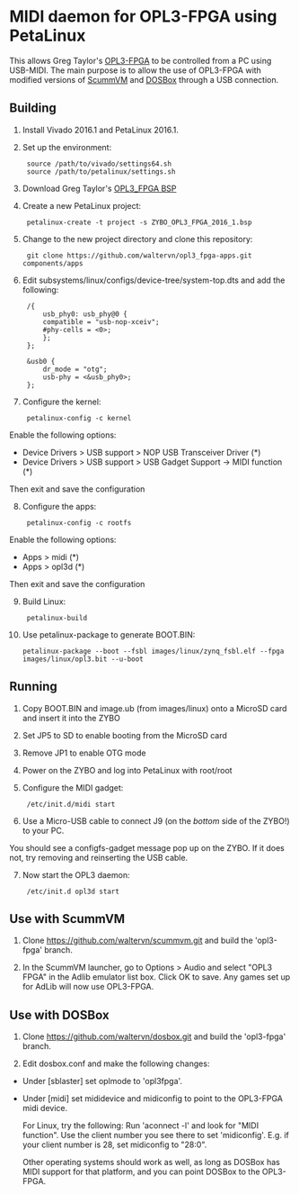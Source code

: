 # MIDI daemon for OPL3-FPGA using PetaLinux

This allows Greg Taylor's [OPL3-FPGA](https://github.com/gtaylormb/opl3_fpga) to be controlled from a PC using USB-MIDI. The main purpose is to allow the use of OPL3-FPGA with modified versions of [ScummVM](http://www.scummvm.org) and [DOSBox](http://www.dosbox.com) through a USB connection.

## Building

1. Install Vivado 2016.1 and PetaLinux 2016.1.

2. Set up the environment:

        source /path/to/vivado/settings64.sh
        source /path/to/petalinux/settings.sh

3. Download Greg Taylor's [OPL3_FPGA BSP](https://github.com/gtaylormb/fpga_utility/blob/master/petalinux_bsp/ZYBO_OPL3_FPGA_2016_1.bsp)

4. Create a new PetaLinux project:

        petalinux-create -t project -s ZYBO_OPL3_FPGA_2016_1.bsp

5. Change to the new project directory and clone this repository:

        git clone https://github.com/waltervn/opl3_fpga-apps.git components/apps

6. Edit subsystems/linux/configs/device-tree/system-top.dts and add the following:

        /{
            usb_phy0: usb_phy@0 {
            compatible = "usb-nop-xceiv";
            #phy-cells = <0>;
            };
        };
        
        &usb0 {
            dr_mode = "otg";
            usb-phy = <&usb_phy0>;
        };

7. Configure the kernel:

        petalinux-config -c kernel

  Enable the following options:
  - Device Drivers > USB support > NOP USB Transceiver Driver (*)
  - Device Drivers > USB support > USB Gadget Support -> MIDI function (*)

  Then exit and save the configuration

8. Configure the apps:

        petalinux-config -c rootfs

  Enable the following options:
  - Apps > midi (*)
  - Apps > opl3d (*)

  Then exit and save the configuration

9. Build Linux:

        petalinux-build

10. Use petalinux-package to generate BOOT.BIN:

        petalinux-package --boot --fsbl images/linux/zynq_fsbl.elf --fpga images/linux/opl3.bit --u-boot

## Running

1. Copy BOOT.BIN and image.ub (from images/linux) onto a MicroSD card and insert it into the ZYBO

2. Set JP5 to SD to enable booting from the MicroSD card

3. Remove JP1 to enable OTG mode

4. Power on the ZYBO and log into PetaLinux with root/root

5. Configure the MIDI gadget:

        /etc/init.d/midi start

6. Use a Micro-USB cable to connect J9 (on the *bottom* side of the ZYBO!) to your PC.

  You should see a configfs-gadget message pop up on the ZYBO. If it does not, try removing and reinserting the USB cable.

7. Now start the OPL3 daemon:

        /etc/init.d opl3d start

## Use with ScummVM

1. Clone https://github.com/waltervn/scummvm.git and build the 'opl3-fpga' branch.

2. In the ScummVM launcher, go to Options > Audio and select "OPL3 FPGA" in the Adlib emulator list box. Click OK to save. Any games set up for AdLib will now use OPL3-FPGA.

## Use with DOSBox

1. Clone https://github.com/waltervn/dosbox.git and build the 'opl3-fpga' branch.

2. Edit dosbox.conf and make the following changes:

  - Under [sblaster] set oplmode to 'opl3fpga'.

  - Under [midi] set mididevice and midiconfig to point to the OPL3-FPGA midi device.

    For Linux, try the following:
    Run 'aconnect -l' and look for "MIDI function". Use the client number you see there to set 'midiconfig'. E.g. if your client number is 28, set midiconfig to "28:0".

    Other operating systems should work as well, as long as DOSBox has MIDI support for that platform, and you can point DOSBox to the OPL3-FPGA.
